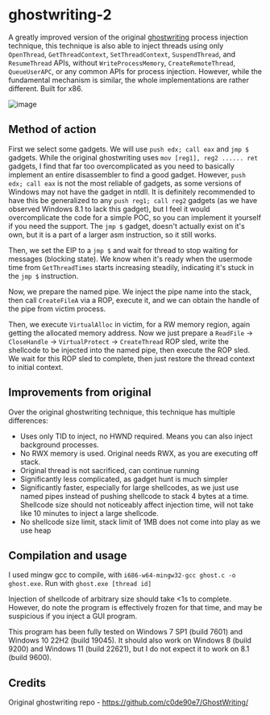 # ghostwriting-2
A greatly improved version of the original [ghostwriting](https://github.com/c0de90e7/GhostWriting/blob/master/gw_ng.c) process injection technique, this technique is also able to inject threads using only `OpenThread`, `GetThreadContext`, `SetThreadContext`, `SuspendThread`, and `ResumeThread` APIs, without `WriteProcessMemory`, `CreateRemoteThread`, `QueueUserAPC`, or any common APIs for process injection. However, while the fundamental mechanism is similar, the whole implementations are rather different. Built for x86.

![image](https://github.com/lemond69/ghostwriting-2/assets/139056562/5b1a6df5-f688-479d-824a-a5ce4389f300)

## Method of action
First we select some gadgets. We will use `push edx; call eax` and `jmp $` gadgets. While the original ghostwriting uses `mov [reg1], reg2 ...... ret` gadgets, I find that far too overcomplicated as you need to basically implement an entire disassembler to find a good gadget. However, `push edx; call eax` is not the most reliable of gadgets, as some versions of Windows may not have the gadget in ntdll. It is definitely recommended to have this be generalized to any `push reg1; call reg2` gadgets (as we have observed Windows 8.1 to lack this gadget), but I feel it would overcomplicate the code for a simple POC, so you can implement it yourself if you need the support. The `jmp $` gadget, doesn't actually exist on it's own, but it is a part of a larger asm instruction, so it still works.

Then, we set the EIP to a `jmp $` and wait for thread to stop waiting for messages (blocking state). We know when it's ready when the usermode time from `GetThreadTimes` starts increasing steadily, indicating it's stuck in the `jmp $` instruction.

Now, we prepare the named pipe. We inject the pipe name into the stack, then call `CreateFileA` via a ROP, execute it, and we can obtain the handle of the pipe from victim process.

Then, we execute `VirtualAlloc` in victim, for a RW memory region, again getting the allocated memory address. Now we just prepare a `ReadFile` -> `CloseHandle` -> `VirtualProtect` -> `CreateThread` ROP sled, write the shellcode to be injected into the named pipe, then execute the ROP sled. We wait for this ROP sled to complete, then just restore the thread context to initial context.

## Improvements from original
Over the original ghostwriting technique, this technique has multiple differences:
- Uses only TID to inject, no HWND required. Means you can also inject background processes.
- No RWX memory is used. Original needs RWX, as you are executing off stack.
- Original thread is not sacrificed, can continue running
- Significantly less complicated, as gadget hunt is much simpler
- Significantly faster, especially for large shellcodes, as we just use named pipes instead of pushing shellcode to stack 4 bytes at a time. Shellcode size should not noticeably affect injection time, will not take like 10 minutes to inject a large shellcode.
- No shellcode size limit, stack limit of 1MB does not come into play as we use heap

## Compilation and usage
I used mingw gcc to compile, with `i686-w64-mingw32-gcc ghost.c -o ghost.exe`. Run with `ghost.exe [thread id]`

Injection of shellcode of arbitrary size should take <1s to complete. However, do note the program is effectively frozen for that time, and may be suspicious if you inject a GUI program.

This program has been fully tested on Windows 7 SP1 (build 7601) and Windows 10 22H2 (build 19045). It should also work on Windows 8 (build 9200) and Windows 11 (build 22621), but I do not expect it to work on 8.1 (build 9600).

## Credits
Original ghostwriting repo - https://github.com/c0de90e7/GhostWriting/
